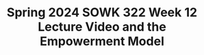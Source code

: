 ---
layout: single_embed_slide
title: "Spring 2024 SOWK 322 Week 12 Lecture Video and the Empowerment Model"
presentation_id: x8ZiAW
canonical_url: /presentations/x8ZiAW/
slides:
  - slide_name: ../deck-12503-large-0.jpeg
    slide_thumbnail: ../deck-12503-thumb-0.jpeg
    slide_text: >
      Empowerment Model Week 12 Lecture Video Jacob Campbell, PhD LICSW at Heritage University Spring 2024 SOWK 322

  - slide_name: ../deck-12503-large-1.jpeg
    slide_thumbnail: ../deck-12503-thumb-1.jpeg
    slide_text: >
      Agenda for the Week Tasks for Week 12 Read/Watch Read Rothman’s (2018) chapter 13, “Practice Models - Working with Individuals.” Watch my lecture video for week 12 A–01: Asynchronous Participation and Engagement 3 Replies Across any of the Forums Questions Regarding A–04 Social Media Assignment Chapter 13 Prompts Case Management Model Empowerment Model Crisis Intervention Advocacy Model

  - slide_name: ../deck-12503-large-2.jpeg
    slide_thumbnail: ../deck-12503-thumb-2.jpeg
    slide_text: >
      By focusing on the client’s strengths, the worker can help the client to motivate and to see himself or herself as actor, rather than acted upon. Empowerment practice involves the worker in helping the client to act, rather than in acting on his or her behalf. (Rothman, 2018, p. 269)

  - slide_name: ../deck-12503-large-3.jpeg
    slide_thumbnail: ../deck-12503-thumb-3.jpeg
    slide_text: >
      Empowerment Model A Process Self-ef icacy 2 Critical Consciousness 3 Social Change f 1

  - slide_name: ../deck-12503-large-4.jpeg
    slide_thumbnail: ../deck-12503-thumb-4.jpeg
    slide_text: >
      Self-ef icacy Step 1 The irst step in empowerment theory is the empowering of the client. This means helping them to gain self-ef icacy. This can be done by the following: ‣ Skill building ‣ Gaining self-awareness f f f ‣ Learning to navigate systems

  - slide_name: ../deck-12503-large-5.jpeg
    slide_thumbnail: ../deck-12503-thumb-5.jpeg
    slide_text: >
      Critical Consciousness Step 2 The second step in empowerment theory is connecting the client to the “bigger picture.” This means helping them to gain a critical consciousness about oppression and obstacles. Some examples of this are as follows: ‣ Identifying barriers ‣ De ining power ‣ Connecting the client to a group f ‣ Letting them know they aren’t alone

  - slide_name: ../deck-12503-large-6.jpeg
    slide_thumbnail: ../deck-12503-thumb-6.jpeg
    slide_text: >
      Social Change Step 3 The third step in empowerment theory is creating larger social change. The following are some possible ideas: ‣ Creating policy and or legal changes ‣ Having the client act as a mentor ‣ Connecting to another activity that allows them to make social change

---